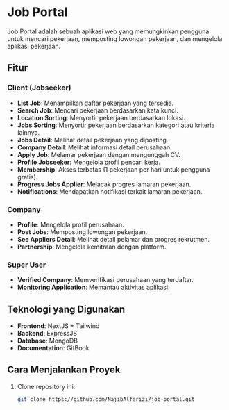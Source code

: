 # Job Portal

Job Portal adalah sebuah aplikasi web yang memungkinkan pengguna untuk mencari pekerjaan, memposting lowongan pekerjaan, dan mengelola aplikasi pekerjaan.

## Fitur

### Client (Jobseeker)
- **List Job**: Menampilkan daftar pekerjaan yang tersedia.
- **Search Job**: Mencari pekerjaan berdasarkan kata kunci.
- **Location Sorting**: Menyortir pekerjaan berdasarkan lokasi.
- **Jobs Sorting**: Menyortir pekerjaan berdasarkan kategori atau kriteria lainnya.
- **Jobs Detail**: Melihat detail pekerjaan yang diposting.
- **Company Detail**: Melihat informasi detail perusahaan.
- **Apply Job**: Melamar pekerjaan dengan mengunggah CV.
- **Profile Jobseeker**: Mengelola profil pencari kerja.
- **Membership**: Akses terbatas (1 pekerjaan per hari untuk pengguna gratis).
- **Progress Jobs Applier**: Melacak progres lamaran pekerjaan.
- **Notifications**: Mendapatkan notifikasi terkait lamaran pekerjaan.

### Company
- **Profile**: Mengelola profil perusahaan.
- **Post Jobs**: Memposting lowongan pekerjaan.
- **See Appliers Detail**: Melihat detail pelamar dan progres rekrutmen.
- **Partnership**: Mengelola kemitraan dengan platform.

### Super User
- **Verified Company**: Memverifikasi perusahaan yang terdaftar.
- **Monitoring Application**: Memantau aktivitas aplikasi.

## Teknologi yang Digunakan

- **Frontend**: NextJS + Tailwind
- **Backend**: ExpressJS
- **Database**: MongoDB
- **Documentation**: GitBook

## Cara Menjalankan Proyek

1. Clone repository ini:
   ```bash
   git clone https://github.com/NajibAlfarizi/job-portal.git
   ```
